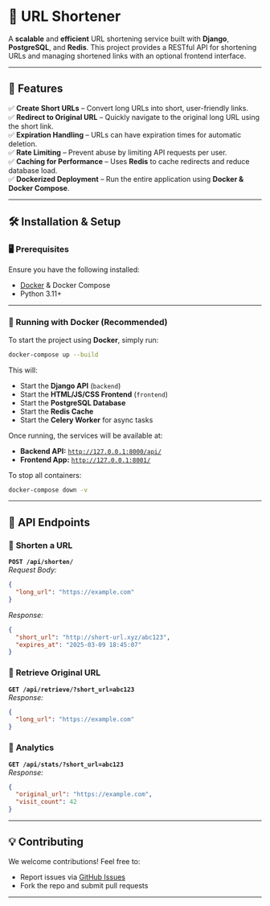 ﻿# 📌 URL Shortener

A **scalable** and **efficient** URL shortening service built with **Django**, **PostgreSQL**, and **Redis**. This project provides a RESTful API for shortening URLs and managing shortened links with an optional frontend interface.

---

## 🚀 Features

✅ **Create Short URLs** – Convert long URLs into short, user-friendly links.  
✅ **Redirect to Original URL** – Quickly navigate to the original long URL using the short link.  
✅ **Expiration Handling** – URLs can have expiration times for automatic deletion.  
✅ **Rate Limiting** – Prevent abuse by limiting API requests per user.  
✅ **Caching for Performance** – Uses **Redis** to cache redirects and reduce database load.  
✅ **Dockerized Deployment** – Run the entire application using **Docker & Docker Compose**.  

---

## 🛠️ Installation & Setup

### 🖥️ Prerequisites

Ensure you have the following installed:

- [Docker](https://www.docker.com/get-started) & Docker Compose
- Python 3.11+

---

### 🐳 Running with Docker (Recommended)

To start the project using **Docker**, simply run:

```sh
docker-compose up --build
```

This will:

- Start the **Django API** (`backend`)
- Start the **HTML/JS/CSS Frontend** (`frontend`)
- Start the **PostgreSQL Database**
- Start the **Redis Cache**
- Start the **Celery Worker** for async tasks

Once running, the services will be available at:

- **Backend API:** [`http://127.0.0.1:8000/api/`](http://127.0.0.1:8000/api/)
- **Frontend App:** [`http://127.0.0.1:8001/`](http://127.0.0.1:8001/)

To stop all containers:

```sh
docker-compose down -v
```

---

## 🔗 API Endpoints

### 🔹 **Shorten a URL**
**`POST /api/shorten/`**  
_Request Body:_
```json
{
  "long_url": "https://example.com"
}
```
_Response:_
```json
{
  "short_url": "http://short-url.xyz/abc123",
  "expires_at": "2025-03-09 18:45:07"
}
```

### 🔹 **Retrieve Original URL**
**`GET /api/retrieve/?short_url=abc123`**  
_Response:_
```json
{
  "long_url": "https://example.com"
}
```

### 🔹 **Analytics**
**`GET /api/stats/?short_url=abc123`**  
_Response:_
```json
{
  "original_url": "https://example.com",
  "visit_count": 42
}
```

---


## 💡 Contributing

We welcome contributions! Feel free to:

- Report issues via [GitHub Issues](https://github.com/dd288/url-shortening/issues)
- Fork the repo and submit pull requests

---
